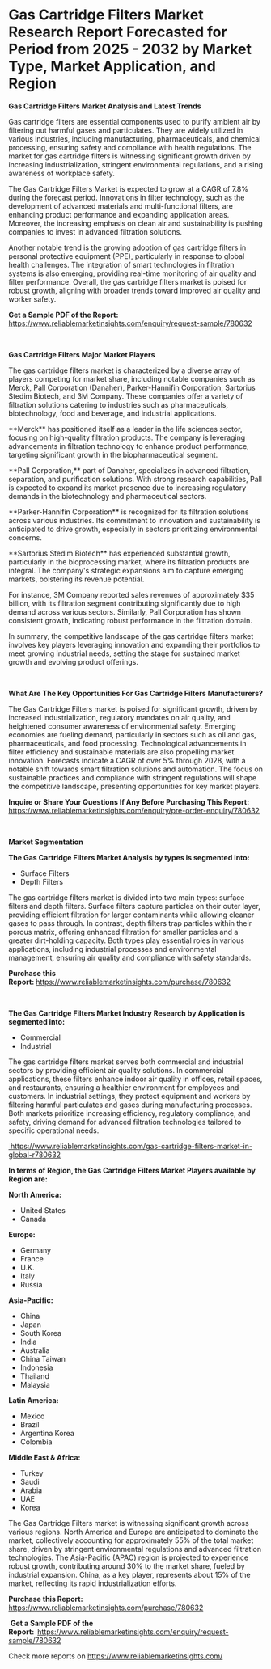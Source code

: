 <p><h1>Gas Cartridge Filters Market Research Report Forecasted for Period from 2025 -  2032 by Market Type, Market Application, and Region</h1></p><p><strong>Gas Cartridge Filters Market Analysis and Latest Trends</strong></p>
<p><p>Gas cartridge filters are essential components used to purify ambient air by filtering out harmful gases and particulates. They are widely utilized in various industries, including manufacturing, pharmaceuticals, and chemical processing, ensuring safety and compliance with health regulations. The market for gas cartridge filters is witnessing significant growth driven by increasing industrialization, stringent environmental regulations, and a rising awareness of workplace safety.</p><p>The Gas Cartridge Filters Market is expected to grow at a CAGR of 7.8% during the forecast period. Innovations in filter technology, such as the development of advanced materials and multi-functional filters, are enhancing product performance and expanding application areas. Moreover, the increasing emphasis on clean air and sustainability is pushing companies to invest in advanced filtration solutions. </p><p>Another notable trend is the growing adoption of gas cartridge filters in personal protective equipment (PPE), particularly in response to global health challenges. The integration of smart technologies in filtration systems is also emerging, providing real-time monitoring of air quality and filter performance. Overall, the gas cartridge filters market is poised for robust growth, aligning with broader trends toward improved air quality and worker safety.</p></p>
<p><strong>Get a Sample PDF of the Report:&nbsp;</strong> <a href="https://www.reliablemarketinsights.com/enquiry/request-sample/780632?utm_campaign=3065&utm_medium=2&utm_source=Github&utm_content=ia&utm_term=26032025&utm_id=gas-cartridge-filters">https://www.reliablemarketinsights.com/enquiry/request-sample/780632</a></p>
<p>&nbsp;</p>
<p><strong>Gas Cartridge Filters Major Market Players</strong></p>
<p><p>The gas cartridge filters market is characterized by a diverse array of players competing for market share, including notable companies such as Merck, Pall Corporation (Danaher), Parker-Hannifin Corporation, Sartorius Stedim Biotech, and 3M Company. These companies offer a variety of filtration solutions catering to industries such as pharmaceuticals, biotechnology, food and beverage, and industrial applications.</p><p>**Merck** has positioned itself as a leader in the life sciences sector, focusing on high-quality filtration products. The company is leveraging advancements in filtration technology to enhance product performance, targeting significant growth in the biopharmaceutical segment. </p><p>**Pall Corporation,** part of Danaher, specializes in advanced filtration, separation, and purification solutions. With strong research capabilities, Pall is expected to expand its market presence due to increasing regulatory demands in the biotechnology and pharmaceutical sectors. </p><p>**Parker-Hannifin Corporation** is recognized for its filtration solutions across various industries. Its commitment to innovation and sustainability is anticipated to drive growth, especially in sectors prioritizing environmental concerns.</p><p>**Sartorius Stedim Biotech** has experienced substantial growth, particularly in the bioprocessing market, where its filtration products are integral. The company's strategic expansions aim to capture emerging markets, bolstering its revenue potential.</p><p>For instance, 3M Company reported sales revenues of approximately $35 billion, with its filtration segment contributing significantly due to high demand across various sectors. Similarly, Pall Corporation has shown consistent growth, indicating robust performance in the filtration domain.</p><p>In summary, the competitive landscape of the gas cartridge filters market involves key players leveraging innovation and expanding their portfolios to meet growing industrial needs, setting the stage for sustained market growth and evolving product offerings.</p></p>
<p>&nbsp;</p>
<p><strong>What Are The Key Opportunities For Gas Cartridge Filters Manufacturers?</strong></p>
<p><p>The Gas Cartridge Filters market is poised for significant growth, driven by increased industrialization, regulatory mandates on air quality, and heightened consumer awareness of environmental safety. Emerging economies are fueling demand, particularly in sectors such as oil and gas, pharmaceuticals, and food processing. Technological advancements in filter efficiency and sustainable materials are also propelling market innovation. Forecasts indicate a CAGR of over 5% through 2028, with a notable shift towards smart filtration solutions and automation. The focus on sustainable practices and compliance with stringent regulations will shape the competitive landscape, presenting opportunities for key market players.</p></p>
<p><strong>Inquire or Share Your Questions If Any Before Purchasing This Report:</strong> <a href="https://www.reliablemarketinsights.com/enquiry/pre-order-enquiry/780632?utm_campaign=3065&utm_medium=2&utm_source=Github&utm_content=ia&utm_term=26032025&utm_id=gas-cartridge-filters">https://www.reliablemarketinsights.com/enquiry/pre-order-enquiry/780632</a></p>
<p>&nbsp;</p>
<p><strong>Market Segmentation</strong></p>
<p><strong>The Gas Cartridge Filters Market Analysis by types is segmented into:</strong></p>
<p><ul><li>Surface Filters</li><li>Depth Filters</li></ul></p>
<p><p>The gas cartridge filters market is divided into two main types: surface filters and depth filters. Surface filters capture particles on their outer layer, providing efficient filtration for larger contaminants while allowing cleaner gases to pass through. In contrast, depth filters trap particles within their porous matrix, offering enhanced filtration for smaller particles and a greater dirt-holding capacity. Both types play essential roles in various applications, including industrial processes and environmental management, ensuring air quality and compliance with safety standards.</p></p>
<p><strong>Purchase this Report:&nbsp;</strong><a href="https://www.reliablemarketinsights.com/purchase/780632?utm_campaign=3065&utm_medium=2&utm_source=Github&utm_content=ia&utm_term=26032025&utm_id=gas-cartridge-filters">https://www.reliablemarketinsights.com/purchase/780632</a></p>
<p>&nbsp;</p>
<p><strong>The Gas Cartridge Filters Market Industry Research by Application is segmented into:</strong></p>
<p><ul><li>Commercial</li><li>Industrial</li></ul></p>
<p><p>The gas cartridge filters market serves both commercial and industrial sectors by providing efficient air quality solutions. In commercial applications, these filters enhance indoor air quality in offices, retail spaces, and restaurants, ensuring a healthier environment for employees and customers. In industrial settings, they protect equipment and workers by filtering harmful particulates and gases during manufacturing processes. Both markets prioritize increasing efficiency, regulatory compliance, and safety, driving demand for advanced filtration technologies tailored to specific operational needs.</p></p>
<p><a href="https://www.reliablemarketinsights.com/gas-cartridge-filters-market-in-global-r780632?utm_campaign=3065&utm_medium=2&utm_source=Github&utm_content=ia&utm_term=26032025&utm_id=gas-cartridge-filters">&nbsp;https://www.reliablemarketinsights.com/gas-cartridge-filters-market-in-global-r780632</a></p>
<p><strong>In terms of Region, the Gas Cartridge Filters Market Players available by Region are:</strong></p>
<p>
    <p> <strong> North America: </strong>
        <ul>
            <li>United States</li>
            <li>Canada</li>
        </ul>
        </p> 
    <p> <strong> Europe: </strong>
        <ul>
            <li>Germany</li>
            <li>France</li>
            <li>U.K.</li>
            <li>Italy</li>
            <li>Russia</li>
        </ul>
        </p> 
    <p> <strong> Asia-Pacific: </strong>
        <ul>
            <li>China</li>
            <li>Japan</li>
            <li>South Korea</li>
            <li>India</li>
            <li>Australia</li>
            <li>China Taiwan</li>
            <li>Indonesia</li>
            <li>Thailand</li>
            <li>Malaysia</li>
        </ul>
        </p> 
    <p> <strong> Latin America: </strong>
        <ul>
            <li>Mexico</li>
            <li>Brazil</li>
            <li>Argentina Korea</li>
            <li>Colombia</li>
        </ul>
        </p> 
    <p> <strong> Middle East & Africa: </strong>
        <ul>
            <li>Turkey</li>
            <li>Saudi</li>
            <li>Arabia</li>
            <li>UAE</li>
            <li>Korea</li>
        </ul>
    </p>
    </p>
<p><p>The Gas Cartridge Filters market is witnessing significant growth across various regions. North America and Europe are anticipated to dominate the market, collectively accounting for approximately 55% of the total market share, driven by stringent environmental regulations and advanced filtration technologies. The Asia-Pacific (APAC) region is projected to experience robust growth, contributing around 30% to the market share, fueled by industrial expansion. China, as a key player, represents about 15% of the market, reflecting its rapid industrialization efforts.</p></p>
<p><strong>Purchase this Report: </strong><a href="https://www.reliablemarketinsights.com/purchase/780632?utm_campaign=3065&utm_medium=2&utm_source=Github&utm_content=ia&utm_term=26032025&utm_id=gas-cartridge-filters">https://www.reliablemarketinsights.com/purchase/780632</a></p>
<p>&nbsp;<strong>Get a Sample PDF of the Report:&nbsp;&nbsp;</strong><a href="https://www.reliablemarketinsights.com/enquiry/request-sample/780632?utm_campaign=3065&utm_medium=2&utm_source=Github&utm_content=ia&utm_term=26032025&utm_id=gas-cartridge-filters">https://www.reliablemarketinsights.com/enquiry/request-sample/780632</a></p>
<p><strong></strong></p>
<p>Check more reports on <a href="https://www.reliablemarketinsights.com/?utm_campaign=3065&utm_medium=2&utm_source=Github&utm_content=ia&utm_term=26032025&utm_id=gas-cartridge-filters">https://www.reliablemarketinsights.com/</a></p>
